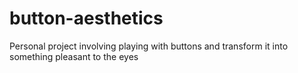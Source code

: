 # button-aesthetics
Personal project involving playing with buttons and transform it into something pleasant to the eyes
